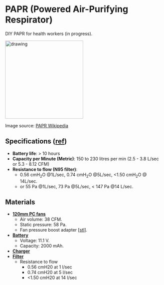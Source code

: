 # PAPR (Powered Air-Purifying Respirator)
DIY PAPR for health workers (in progress).

<img src="https://upload.wikimedia.org/wikipedia/commons/thumb/8/86/Influenza_virus_research.jpg/800px-Influenza_virus_research.jpg" alt="drawing" width="250"/>

Image source: [PAPR Wikipedia](https://en.wikipedia.org/wiki/Powered_air-purifying_respirator)


## Specifications ([ref](https://www.3m.com.au/3M/en_AU/company-au/all-3m-products/~/3M-Jupiter-PAPR-Helmet-JTM-406C/?N=5002385+8711017+3293696209&rt=rud))
- **Battery life**: > 10 hours
- **Capacity per Minute (Metric)**: 150 to 230 litres per min (2.5 - 3.8 L/sec or 5.3 - 8.12 CFM)
- **Resistance to flow (N95 filter)**: 
  - 0.56 cmH<sub>2</sub>O @1L/sec, 0.74 cmH<sub>2</sub>O @5L/sec, <1.50 cmH<sub>2</sub>O @ 14L/sec.
  - or 55 Pa @1L/sec, 73 Pa @5L/sec, < 147 Pa @14 L/sec.
  
## Materials
- **[120mm PC fans](https://www.amazon.com.au/gp/product/B072LDYKQ6/ref=ppx_yo_dt_b_asin_title_o00_s00?ie=UTF8&psc=1)**
  - Air volume: 38 CFM.
  - Static pressure: 58 Pa. 
  - Fan pressure boost adapter [[stl](https://github.com/HighTemplar-wjiang/PAPR/blob/master/stl/fan_booster.stl)]. 
- **[Battery](https://www.amazon.com/Cigooxm-2000mAh-Battery-AR-Drone-Quadcopter/dp/B07V9D7SK1/ref=sr_1_3?dchild=1&keywords=ar+drone+battery+2000&qid=1586313933&s=electronics&sr=1-3)**
  - Voltage: 11.1 V.
  - Capacity: 2000 mAh.
- **[Charger](https://www.amazon.com/Upgrade-1800mAh-Battery-Replacement-Balance/dp/B086GB7NRQ/ref=sr_1_2?dchild=1&keywords=ar+drone+battery+charger&qid=1586313993&sr=8-2)**
- **[Filter](https://www.homehealthcareonline.com.au/shop-product/lung-health-monitoring/cpap-filter-10)**
  - Resistance to flow
    - 0.56 cmH20 at 1 l/sec
    - 0.74 cmH20 at 5 l/sec
    - <1.50 cmH20 at 14 l/sec
